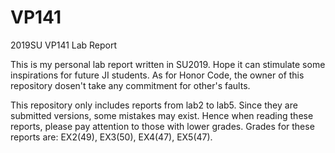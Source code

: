 # VP141
2019SU VP141 Lab Report

This is my personal lab report written in SU2019. Hope it can stimulate some inspirations for future JI students. As for Honor Code, the owner of this repository dosen't take any commitment for other's faults.  

This repository only includes reports from lab2 to lab5. Since they are submitted versions, some mistakes may exist. Hence when reading these reports, please pay attention to those with lower grades. Grades for these reports are: EX2(49), EX3(50), EX4(47), EX5(47).
